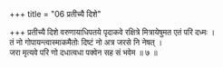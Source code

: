 +++
title = "06 प्रतीच्यै दिशे"

+++
प्रतीच्यै दिशे वरुणायाधिपतये पृदाकवे रक्षित्रे मित्रायेषुमत एतं परि दध्मः ।  
तं नो गोपायन्त्वास्माकमैतोः दिष्टं नो अत्र जरसे नि नेषत् ।  
जरा मृत्यवे परि णो दधात्वधा पक्वेन सह सं भवेम ॥ ७ ॥